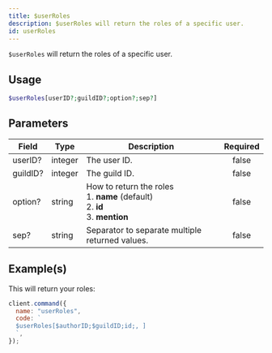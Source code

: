 ```yaml
---
title: $userRoles
description: $userRoles will return the roles of a specific user.
id: userRoles
---
```


`$userRoles` will return the roles of a specific user.

## Usage

```php
$userRoles[userID?;guildID?;option?;sep?]
```

## Parameters

| Field    | Type    | Description                                                                                 | Required |
| -------- | ------- | ------------------------------------------------------------------------------------------- | :------: |
| userID?  | integer | The user ID.                                                                                |  false   |
| guildID? | integer | The guild ID.                                                                               |  false   |
| option?  | string  | How to return the roles <br /> 1. **name** (default) <br /> 2. **id** <br /> 3. **mention** |  false   |
| sep?     | string  | Separator to separate multiple returned values.                                             |  false   |

## Example(s)

This will return your roles:

```javascript
client.command({
  name: "userRoles",
  code: `
  $userRoles[$authorID;$guildID;id;, ]
  `,
});
```
